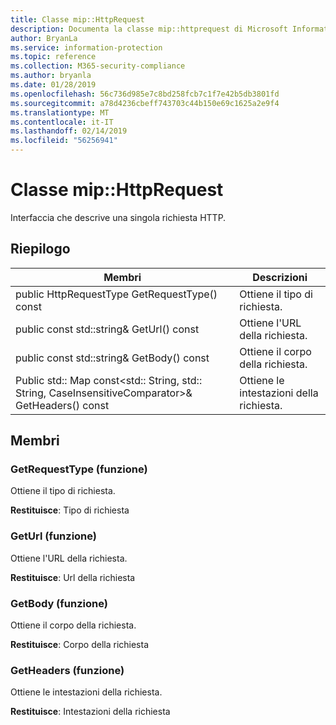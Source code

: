 ```yaml
---
title: Classe mip::HttpRequest
description: Documenta la classe mip::httprequest di Microsoft Information Protection (MIP) SDK.
author: BryanLa
ms.service: information-protection
ms.topic: reference
ms.collection: M365-security-compliance
ms.author: bryanla
ms.date: 01/28/2019
ms.openlocfilehash: 56c736d985e7c8bd258fcb7c1f7e42b5db3801fd
ms.sourcegitcommit: a78d4236cbeff743703c44b150e69c1625a2e9f4
ms.translationtype: MT
ms.contentlocale: it-IT
ms.lasthandoff: 02/14/2019
ms.locfileid: "56256941"
---
```

# <a name="class-miphttprequest"></a>Classe mip::HttpRequest 
Interfaccia che descrive una singola richiesta HTTP.
  
## <a name="summary"></a>Riepilogo
 Membri                        | Descrizioni                                
--------------------------------|---------------------------------------------
public HttpRequestType GetRequestType() const  |  Ottiene il tipo di richiesta.
public const std::string& GetUrl() const  |  Ottiene l'URL della richiesta.
public const std::string& GetBody() const  |  Ottiene il corpo della richiesta.
Public std:: Map const\<std:: String, std:: String, CaseInsensitiveComparator\>& GetHeaders() const  |  Ottiene le intestazioni della richiesta.
  
## <a name="members"></a>Membri
  
### <a name="getrequesttype-function"></a>GetRequestType (funzione)
Ottiene il tipo di richiesta.

  
**Restituisce**: Tipo di richiesta
  
### <a name="geturl-function"></a>GetUrl (funzione)
Ottiene l'URL della richiesta.

  
**Restituisce**: Url della richiesta
  
### <a name="getbody-function"></a>GetBody (funzione)
Ottiene il corpo della richiesta.

  
**Restituisce**: Corpo della richiesta
  
### <a name="getheaders-function"></a>GetHeaders (funzione)
Ottiene le intestazioni della richiesta.

  
**Restituisce**: Intestazioni della richiesta
